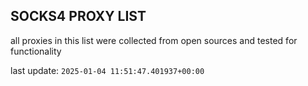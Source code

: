 ## SOCKS4 PROXY LIST

all proxies in this list were collected from open sources and tested for functionality

last update: `2025-01-04 11:51:47.401937+00:00`